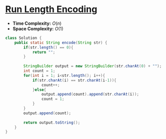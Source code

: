 # [Run Length Encoding](https://www.geeksforgeeks.org/problems/run-length-encoding/1)

- **Time Complexity:** $O(n)$
- **Space Complexity:** $O(1)$


```java
class Solution {
    public static String encode(String str) {
        if(str.length() == 0){
	        return "";
	    }
	    
        StringBuilder output = new StringBuilder(str.charAt(0) + "");
        int count = 1;
        for(int i = 1; i<str.length(); i++){
            if(str.charAt(i) == str.charAt(i-1)){
                count++;
            }else{
                output.append(count).append(str.charAt(i));
                count = 1;
            }
        }
        output.append(count);
        
        return output.toString();
    }
}
```